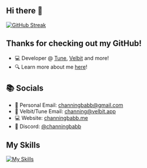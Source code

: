 ## Hi there 👋

[![GitHub Streak](https://streak-stats.demolab.com?user=channingbabb&theme=dark&hide_border=true&border_radius=20)](https://git.io/streak-stats)


## Thanks for checking out my GitHub!

- 💻 Developer @ [Tune](https://velbit.app/tune), [Velbit](https://velbit.app) and more!
- 🔍 Learn more about me [here](https://channingbabb.me)!

## 📚 Socials

- 📧 Personal Email: [channingbabb@gmail.com](mailto:channingbabb@gmail.com)
- 📧 Velbit/Tune Email: [channing@velbit.app](mailto:channing@velbit.app)
- 💻 Website: [channingbabb.me](https://channingbabb.me)
- 📱 Discord: [@channingbabb](https://discord.com/users/241937595133722635)

## My Skills

<p align="center">
  
[![My Skills](https://skillicons.dev/icons?i=rust,java,kotlin,ts,tailwind,idea,webstorm,pycharm,docker,cloudflare,css,js,html,react,vue,git,github,gitlab,maven,graphql,linux,ubuntu,nextjs,py,react,regex,php,mysql,mongodb,nginx,r,redux,azure,aws)](https://skillicons.dev)

</p>

